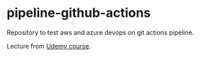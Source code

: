 # pipeline-github-actions
Repository to test aws and azure devops on git actions pipeline.

Lecture from [Udemy course](www.udemy.com/course/terraform-do-basico-ao-avancado/).
